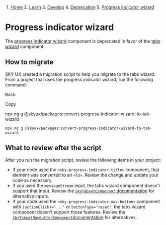             

 1.  [Home](/skyux/)
2.  [Learn](/skyux/learn.md)
3.  [Develop](/skyux/learn/develop.md)
4.  [Deprecation](/skyux/learn/develop/deprecation.md)
5.  [Progress indicator wizard](/skyux/learn/develop/deprecation/progress-indicator-wizard.md)

Progress indicator wizard
=========================

The [progress indicator wizard](/skyux/components/progress-indicator-wizard.md) component is deprecated in favor of the [tabs wizard](/skyux/components/tabs-wizard.md) component.

How to migrate
--------------

SKY UX created a migration script to help you migrate to the tabs wizard. From a project that uses the progress indicator wizard, run the following command:

Bash

Copy

npx ng g @skyux/packages:convert-progress-indicator-wizard-to-tab-wizard

    npx ng g @skyux/packages:convert-progress-indicator-wizard-to-tab-wizard

What to review after the script
-------------------------------

After you run the migration script, review the following items in your project:

*   If your code used the `<sky-progress-indicator-title>` component, that element was converted to an `<h3>`. Review the change and update your code as necessary.
*   If you used the `messageStream` input, the tabs wizard component doesn't support that input. Review the [`SkyTabsetComponent` documentation](/skyux/components/tabs-wizard?docs-active-tab=development#class_sky-tabset-component.md) for alternative inputs.
*   If your code used the `<sky-progress-indicator-nav-button>` component with `(actionClick)="..."` or `buttonType="reset"`, the tabs wizard component doesn't support those features. Review the [`SkyTabsetNavButtonComponent`documentation](/skyux/components/tabs-wizard?docs-active-tab=development#class_sky-tabset-nav-button-component.md) for alternatives.